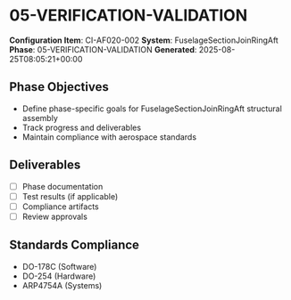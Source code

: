# 05-VERIFICATION-VALIDATION

**Configuration Item**: CI-AF020-002
**System**: FuselageSectionJoinRingAft
**Phase**: 05-VERIFICATION-VALIDATION
**Generated**: 2025-08-25T08:05:21+00:00

## Phase Objectives
- Define phase-specific goals for FuselageSectionJoinRingAft structural assembly
- Track progress and deliverables
- Maintain compliance with aerospace standards

## Deliverables
- [ ] Phase documentation
- [ ] Test results (if applicable)
- [ ] Compliance artifacts
- [ ] Review approvals

## Standards Compliance
- DO-178C (Software)
- DO-254 (Hardware)
- ARP4754A (Systems)

